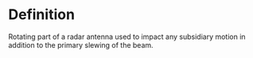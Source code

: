 # Definition

Rotating part of a radar antenna used to impact any subsidiary motion in
addition to the primary slewing of the beam.
